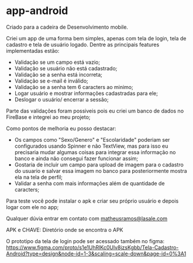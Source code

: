 # app-android
Criado para a cadeira de Desenvolvimento mobile. 

Criei um app de uma forma bem simples, apenas com tela de login, tela de cadastro e tela de usuário logado.
Dentre as principais features implementadas estão:
- Validação se um campo está vazio;
- Validação se usuário não está cadastrado;
- Validação se a senha está incorreta;
- Validação se e-mail é inválido;
- Validação se a senha tem 6 caracters ao minimo;
- Logar usuário e mostrar informações cadastradas para ele;
- Deslogar o usuário/ encerrar a sessão;

Parte das validações foram possiveis pois eu criei um banco de dados no FireBase e integrei ao meu projeto;

Como pontos de melhoria eu posso destacar:
- Os campos como "Sexo/Genero" e "Escolaridade" poderiam ser configurados usando Spinner e não TextView, mas para isso eu precisaria mudar algumas coisas para integrar essa informação no banco e ainda não consegui fazer funcionar assim;
- Gostaria de incluir um campo para upload de imagem para o cadastro do usuario e salvar essa imagem no banco para posteriormente mostra ela na tela de perfil;
- Validar a senha com mais informações além de quantidade de caracters;

Para teste você pode instalar o apk e criar seu próprio usuário e depois logar com ele no app;

Qualquer dúvia entrar em contato com matheusramos@lasale.com

APK e CHAVE: Diretório onde se encontra o APK

O prototipo da tela de login pode ser acessado também no figma: https://www.figma.com/proto/s1e1UhRlKc0Ulv8jzsKgbb/Tela-Cadastro-Android?type=design&node-id=1-3&scaling=scale-down&page-id=0%3A1
